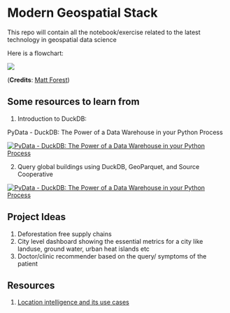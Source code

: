 # Modern Geospatial Stack

This repo will contain all the notebook/exercise related to the latest technology in geospatial data science

Here is a flowchart:

![](https://media.licdn.com/dms/image/D4E22AQE1Pqz5dVMVKw/feedshare-shrink_1280/0/1696364106973?e=1716422400&v=beta&t=qcHPLZ24echO9ZLevMRuV71GTn8EzBI49Nbgatj4-E4)

(**Credits**: [Matt Forest](https://www.linkedin.com/in/mbforr/))

## Some resources to learn from 
1. Introduction to DuckDB:

  PyData - DuckDB: The Power of a Data Warehouse in your Python Process

 [![PyData - DuckDB: The Power of a Data Warehouse in your Python Process](https://img.youtube.com/vi/q_SKaOeRiOI/0.jpg)](https://www.youtube.com/watch?v=q_SKaOeRiOI)

2. Query global buildings using DuckDB, GeoParquet, and Source Cooperative
   
  [![PyData - DuckDB: The Power of a Data Warehouse in your Python Process](https://img.youtube.com/vi/gDvDo0oNtmw/0.jpg)](https://www.youtube.com/watch?v=gDvDo0oNtmw)


## Project Ideas
1. Deforestation free supply chains
2. City level dashboard showing the essential metrics for a city like landuse, ground water, urban heat islands etc
3. Doctor/clinic recommender based on the query/ symptoms of the patient

## Resources
1. [Location intelligence and its use cases](https://www.safegraph.com/guides/location-intelligence)